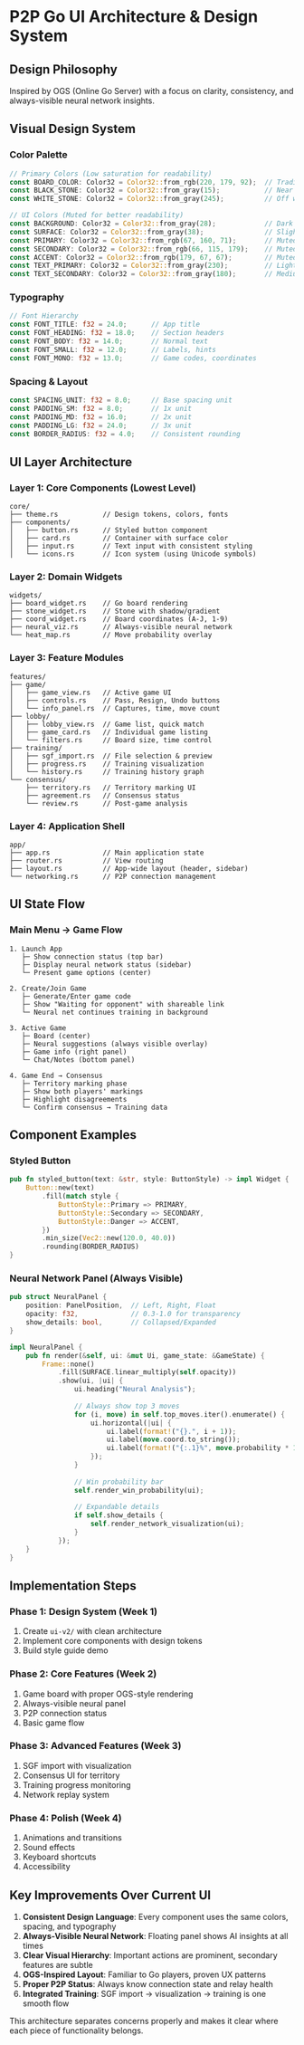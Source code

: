 # P2P Go UI Architecture & Design System

## Design Philosophy
Inspired by OGS (Online Go Server) with a focus on clarity, consistency, and always-visible neural network insights.

## Visual Design System

### Color Palette
```rust
// Primary Colors (Low saturation for readability)
const BOARD_COLOR: Color32 = Color32::from_rgb(220, 179, 92);  // Traditional Kaya wood
const BLACK_STONE: Color32 = Color32::from_gray(15);           // Near black
const WHITE_STONE: Color32 = Color32::from_gray(245);          // Off white

// UI Colors (Muted for better readability)
const BACKGROUND: Color32 = Color32::from_gray(28);            // Dark gray
const SURFACE: Color32 = Color32::from_gray(38);               // Slightly lighter
const PRIMARY: Color32 = Color32::from_rgb(67, 160, 71);       // Muted green
const SECONDARY: Color32 = Color32::from_rgb(66, 115, 179);    // Muted blue
const ACCENT: Color32 = Color32::from_rgb(179, 67, 67);        // Muted red
const TEXT_PRIMARY: Color32 = Color32::from_gray(230);         // Light gray
const TEXT_SECONDARY: Color32 = Color32::from_gray(180);       // Medium gray
```

### Typography
```rust
// Font Hierarchy
const FONT_TITLE: f32 = 24.0;      // App title
const FONT_HEADING: f32 = 18.0;    // Section headers
const FONT_BODY: f32 = 14.0;       // Normal text
const FONT_SMALL: f32 = 12.0;      // Labels, hints
const FONT_MONO: f32 = 13.0;       // Game codes, coordinates
```

### Spacing & Layout
```rust
const SPACING_UNIT: f32 = 8.0;     // Base spacing unit
const PADDING_SM: f32 = 8.0;       // 1x unit
const PADDING_MD: f32 = 16.0;      // 2x unit
const PADDING_LG: f32 = 24.0;      // 3x unit
const BORDER_RADIUS: f32 = 4.0;    // Consistent rounding
```

## UI Layer Architecture

### Layer 1: Core Components (Lowest Level)
```
core/
├── theme.rs           // Design tokens, colors, fonts
├── components/
│   ├── button.rs      // Styled button component
│   ├── card.rs        // Container with surface color
│   ├── input.rs       // Text input with consistent styling
│   └── icons.rs       // Icon system (using Unicode symbols)
```

### Layer 2: Domain Widgets
```
widgets/
├── board_widget.rs    // Go board rendering
├── stone_widget.rs    // Stone with shadow/gradient
├── coord_widget.rs    // Board coordinates (A-J, 1-9)
├── neural_viz.rs      // Always-visible neural network
└── heat_map.rs        // Move probability overlay
```

### Layer 3: Feature Modules
```
features/
├── game/
│   ├── game_view.rs   // Active game UI
│   ├── controls.rs    // Pass, Resign, Undo buttons
│   └── info_panel.rs  // Captures, time, move count
├── lobby/
│   ├── lobby_view.rs  // Game list, quick match
│   ├── game_card.rs   // Individual game listing
│   └── filters.rs     // Board size, time control
├── training/
│   ├── sgf_import.rs  // File selection & preview
│   ├── progress.rs    // Training visualization
│   └── history.rs     // Training history graph
└── consensus/
    ├── territory.rs   // Territory marking UI
    ├── agreement.rs   // Consensus status
    └── review.rs      // Post-game analysis
```

### Layer 4: Application Shell
```
app/
├── app.rs             // Main application state
├── router.rs          // View routing
├── layout.rs          // App-wide layout (header, sidebar)
└── networking.rs      // P2P connection management
```

## UI State Flow

### Main Menu → Game Flow
```
1. Launch App
   ├─ Show connection status (top bar)
   ├─ Display neural network status (sidebar)
   └─ Present game options (center)
   
2. Create/Join Game
   ├─ Generate/Enter game code
   ├─ Show "Waiting for opponent" with shareable link
   └─ Neural net continues training in background
   
3. Active Game
   ├─ Board (center)
   ├─ Neural suggestions (always visible overlay)
   ├─ Game info (right panel)
   └─ Chat/Notes (bottom panel)
   
4. Game End → Consensus
   ├─ Territory marking phase
   ├─ Show both players' markings
   ├─ Highlight disagreements
   └─ Confirm consensus → Training data
```

## Component Examples

### Styled Button
```rust
pub fn styled_button(text: &str, style: ButtonStyle) -> impl Widget {
    Button::new(text)
        .fill(match style {
            ButtonStyle::Primary => PRIMARY,
            ButtonStyle::Secondary => SECONDARY,
            ButtonStyle::Danger => ACCENT,
        })
        .min_size(Vec2::new(120.0, 40.0))
        .rounding(BORDER_RADIUS)
}
```

### Neural Network Panel (Always Visible)
```rust
pub struct NeuralPanel {
    position: PanelPosition,  // Left, Right, Float
    opacity: f32,             // 0.3-1.0 for transparency
    show_details: bool,       // Collapsed/Expanded
}

impl NeuralPanel {
    pub fn render(&self, ui: &mut Ui, game_state: &GameState) {
        Frame::none()
            .fill(SURFACE.linear_multiply(self.opacity))
            .show(ui, |ui| {
                ui.heading("Neural Analysis");
                
                // Always show top 3 moves
                for (i, move) in self.top_moves.iter().enumerate() {
                    ui.horizontal(|ui| {
                        ui.label(format!("{}.", i + 1));
                        ui.label(move.coord.to_string());
                        ui.label(format!("{:.1}%", move.probability * 100.0));
                    });
                }
                
                // Win probability bar
                self.render_win_probability(ui);
                
                // Expandable details
                if self.show_details {
                    self.render_network_visualization(ui);
                }
            });
    }
}
```

## Implementation Steps

### Phase 1: Design System (Week 1)
1. Create `ui-v2/` with clean architecture
2. Implement core components with design tokens
3. Build style guide demo

### Phase 2: Core Features (Week 2)
1. Game board with proper OGS-style rendering
2. Always-visible neural panel
3. P2P connection status
4. Basic game flow

### Phase 3: Advanced Features (Week 3)
1. SGF import with visualization
2. Consensus UI for territory
3. Training progress monitoring
4. Network replay system

### Phase 4: Polish (Week 4)
1. Animations and transitions
2. Sound effects
3. Keyboard shortcuts
4. Accessibility

## Key Improvements Over Current UI

1. **Consistent Design Language**: Every component uses the same colors, spacing, and typography
2. **Always-Visible Neural Network**: Floating panel shows AI insights at all times
3. **Clear Visual Hierarchy**: Important actions are prominent, secondary features are subtle
4. **OGS-Inspired Layout**: Familiar to Go players, proven UX patterns
5. **Proper P2P Status**: Always know connection state and relay health
6. **Integrated Training**: SGF import → visualization → training is one smooth flow

This architecture separates concerns properly and makes it clear where each piece of functionality belongs.